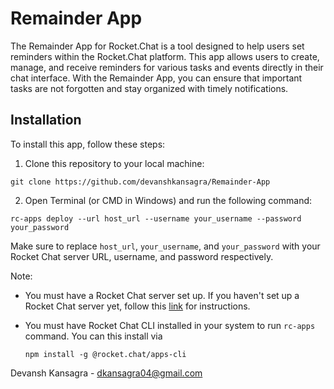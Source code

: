 # Remainder App

The Remainder App for Rocket.Chat is a tool designed to help users set reminders within the Rocket.Chat platform. This app allows users to create, manage, and receive reminders for various tasks and events directly in their chat interface. With the Remainder App, you can ensure that important tasks are not forgotten and stay organized with timely notifications.

## Installation

To install this app, follow these steps:

1. Clone this repository to your local machine:

```
git clone https://github.com/devanshkansagra/Remainder-App
```

2. Open Terminal (or CMD in Windows) and run the following command:

```
rc-apps deploy --url host_url --username your_username --password your_password
```

Make sure to replace `host_url`, `your_username`, and `your_password` with your Rocket Chat server URL, username, and password respectively.

Note:

-   You must have a Rocket Chat server set up. If you haven't set up a Rocket Chat server yet, follow this [link](https://developer.rocket.chat/open-source-projects/server/server-environment-setup) for instructions.
-   You must have Rocket Chat CLI installed in your system to run `rc-apps` command. You can this install via

    ```
    npm install -g @rocket.chat/apps-cli
    ```

Devansh Kansagra - dkansagra04@gmail.com
